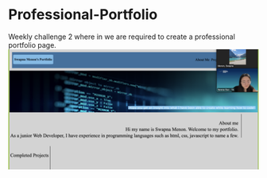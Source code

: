 # Professional-Portfolio
Weekly challenge 2 where in we are required to create a professional portfolio page.  
![screenshot-portfolio](./Assets/Images/screenshot-portfolio.png)
